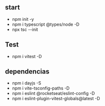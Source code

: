 ## start

- npm init -y
- npm i typescript @types/node -D
- npx tsc --init

## Test

- npm i vitest -D

## dependencias

- npm i dayjs -S
- npm i vite-tsconfig-paths -D
- npm i eslint @rocketseat/eslint-config -D
- npm i eslint-plugin-vitest-globals@latest -D
